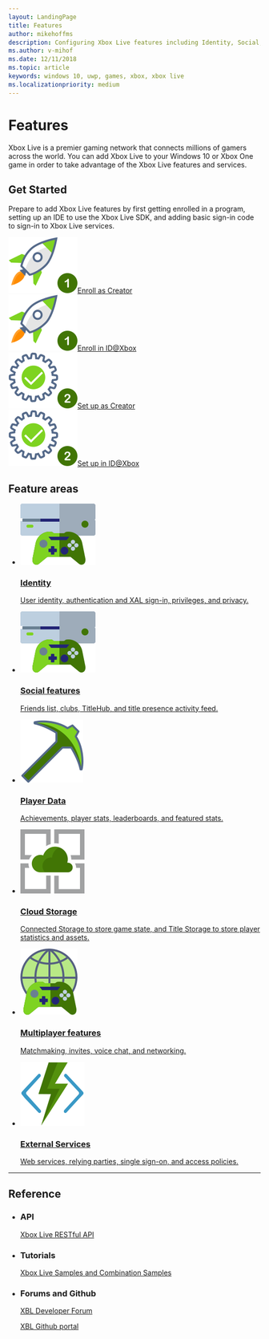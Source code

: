 ```yaml
---
layout: LandingPage
title: Features
author: mikehoffms
description: Configuring Xbox Live features including Identity, Social, Data, Storage, Multiplayer, and External Services.
ms.author: v-mihof
ms.date: 12/11/2018
ms.topic: article
keywords: windows 10, uwp, games, xbox, xbox live
ms.localizationpriority: medium
---
```


<h1>Features</h1>

<p>
    Xbox Live is a premier gaming network that connects millions of gamers across the world.
    You can add Xbox Live to your Windows 10 or Xbox One game in order to take advantage of the Xbox Live features and services.
</p>


<h2>Get Started</h2>

<p>
    Prepare to add Xbox Live features by first getting enrolled in a program, setting up an IDE to use the Xbox Live SDK, and adding basic sign-in code to sign-in to Xbox Live services.
</p>
<div class="ico48Case halfStack">
    <div class="ico48Link"><a href="https://www.xbox.com/en-US/developers/creators-program/" data-linktype="absolute-path"><img src="../images/common/enroll_step1_icon.svg" alt="enroll in creators icon"><span>Enroll as Creator</span></a></div>
    <div class="ico48Link"><a href="https://www.xbox.com/en-US/developers/id" data-linktype="absolute-path"><img src="../images/common/enroll_step1_icon.svg" alt="enroll in ID at Xbox icon"><span>Enroll in ID@Xbox</span></a></div>
    <div class="ico48Link"><a href="../get-started-with-creators/get-started-with-xbox-live-creators.md"><img src="../images/common/setup_step2_icon.svg" alt="Setup for creators icon"><span>Set up as Creator</span></a></div>
    <div class="ico48Link"><a href="../get-started-with-partner/get-started-with-xbox-live-partner.md"><img src="../images/common/setup_step2_icon.svg" alt="setup for ID at Xbox developers icon"><span>Set up in ID@Xbox</span></a></div>
</div>

<h2>Feature areas</h2>
<ul class="cardsF panelContent cols cols2">
    <li>
        <a href="identity/index.md">
        <div class="cardSize">
            <div class="cardPadding">
                <div class="card">
                    <div class="cardImageOuter">
                        <div class="cardImage">
                            <img src="../images/common/xbl_socialplatform.svg" alt="Social features" />
                        </div>
                    </div>
                    <div class="cardText">
                        <h3>Identity</h3>
                        <p>User identity, authentication and XAL sign-in, privileges, and privacy.</p>
                    </div>
                </div>
            </div>
        </div>
        </a>
    </li>
    <li>
        <a href="../social-platform/social-platform.md">
        <div class="cardSize">
            <div class="cardPadding">
                <div class="card">
                    <div class="cardImageOuter">
                        <div class="cardImage">
                            <img src="../images/common/xbl_socialplatform.svg" alt="Social features" />
                        </div>
                    </div>
                    <div class="cardText">
                        <h3>Social features</h3>
                        <p>Friends list, clubs, TitleHub, and title presence activity feed.</p>
                    </div>
                </div>
            </div>
        </div>
        </a>
    </li>
    <li>
        <a href="../data-platform/data-platform.md">
        <div class="cardSize">
            <div class="cardPadding">
                <div class="card">
                    <div class="cardImageOuter">
                        <div class="cardImage">
                            <img src="../images/common/xbl_i_data-mining.svg" alt="Player Data" />
                        </div>
                    </div>
                    <div class="cardText">
                        <h3>Player Data</h3>
                        <p>Achievements, player stats, leaderboards, and featured stats.</p>
                    </div>
                </div>
            </div>
        </div>
        </a>
    </li>
    <li>
        <a href="../storage-platform/storage-platform.md">
        <div class="cardSize">
            <div class="cardPadding">
                <div class="card">
                    <div class="cardImageOuter">
                        <div class="cardImage">
                            <img src="../images/common/xbl_storage_platform.svg" alt="Cloud Storage" />
                        </div>
                    </div>
                    <div class="cardText">
                        <h3>Cloud Storage</h3>
                        <p>Connected Storage to store game state, and Title Storage to store player statistics and assets.</p>
                    </div>
                </div>
            </div>
        </div>
        </a>
    </li>
    <li>
        <a href="../multiplayer/multiplayer-platform.md">
        <div class="cardSize">
            <div class="cardPadding">
                <div class="card">
                    <div class="cardImageOuter">
                        <div class="cardImage">
                            <img src="../images/common/xbl_multiplayer icon.svg" alt="Multiplayer features" />
                        </div>
                    </div>
                    <div class="cardText">
                        <h3>Multiplayer features</h3>
                        <p>Matchmaking, invites, voice chat, and networking.</p>
                    </div>
                </div>
            </div>
        </div>
        </a>
    </li>
    <li>
        <a href="external-services/external-services.md">
        <div class="cardSize">
            <div class="cardPadding">
                <div class="card">
                    <div class="cardImageOuter">
                        <div class="cardImage">
                            <img src="../images/common/xbl_real_time_activity.svg" alt="Real Time Activity Service" />
                        </div>
                    </div>
                    <div class="cardText">
                        <h3>External Services</h3>
                        <p>Web services, relying parties, single sign-on, and access policies.</p>
                    </div>
                </div>
            </div>
        </div>
        </a>
    </li>
</ul>

<hr>
<h2>Reference</h2>
<ul class="panelContent cardsW">
    <li>
        <div class="cardSize">
            <div class="cardPadding">
                <div class="card">
                    <div class="cardText">
                        <h3>API</h3>
                        <p><a href="../xbox-live-rest/atoc-xboxlivews-reference.md">Xbox Live RESTful API</a></p>
                    </div>
                </div>
            </div>
        </div>
    </li>
    <li>
        <div class="cardSize">
            <div class="cardPadding">
                <div class="card">
                    <div class="cardText">
                        <h3>Tutorials</h3>
                        <p><a href="../samples.md">Xbox Live Samples and Combination Samples</a></p>
                     </div>
                </div>
            </div>
        </div>
    </li>
    <li>
        <div class="cardSize">
            <div class="cardPadding">
                <div class="card">
                    <div class="cardText">
                        <h3>Forums and Github </h3>
                        <p><a href="https://forums.xboxlive.com/index.html" data-linktype="absolute-path">XBL Developer Forum</a></p>
                        <p><a href="https://github.com/Microsoft/xbox-live-api" data-linktype="absolute-path">XBL Github portal</a></p>
                     </div>
                </div>
            </div>
        </div>
    </li>
</ul>
